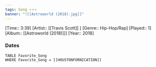 ```yaml
---
tags: Song ⭐⭐⭐ 
banner: "![[Astroworld (2018).jpg]]"
---
```

[Time:: 3:39]
[Artist:: [[Travis Scott]] ]
[Genre:: Hip-Hop/Rap]
[Played:: 1]
[Album:: [[Astroworld (2018)]]]
[Year:: 2018]
### Dates
````dataview
TABLE Favorite_Song
WHERE Favorite_Song = [[HOUSTONFORNICATION]]
````